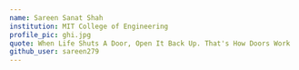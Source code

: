 ```yaml
---
name: Sareen Sanat Shah
institution: MIT College of Engineering
profile_pic: ghi.jpg
quote: When Life Shuts A Door, Open It Back Up. That's How Doors Work
github_user: sareen279
---
```

